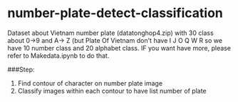 # number-plate-detect-classification
Dataset about Vietnam number plate (datatonghop4.zip) with 30 class about 0->9 and A-> Z (but Plate Of Vietnam don't have I J O Q W R so we have 10 number class and 20 alphabet class. IF you want have more, please refer to Makedata.ipynb to do that.

###Step:
1. Find contour of character on number plate image
2. Classify images within each contour to have list number of plate
